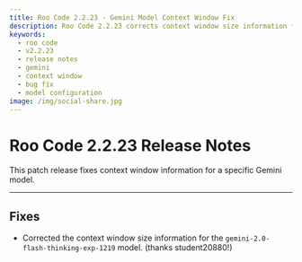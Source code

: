 ```yaml
---
title: Roo Code 2.2.23 - Gemini Model Context Window Fix
description: Roo Code 2.2.23 corrects context window size information for gemini-2.0-flash-thinking-exp-1219 model for accurate usage.
keywords:
  - roo code
  - v2.2.23
  - release notes
  - gemini
  - context window
  - bug fix
  - model configuration
image: /img/social-share.jpg
---
```


# Roo Code 2.2.23 Release Notes

This patch release fixes context window information for a specific Gemini model.

---

## Fixes

*   Corrected the context window size information for the `gemini-2.0-flash-thinking-exp-1219` model. (thanks student20880!)